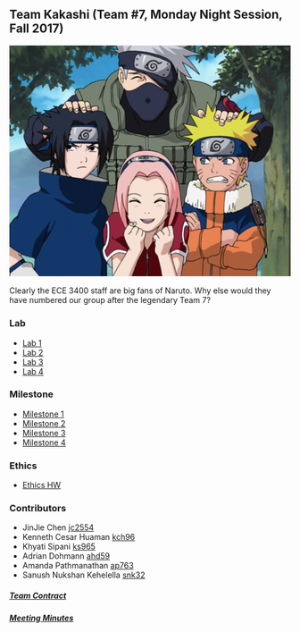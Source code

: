 ## Team Kakashi (Team #7, Monday Night Session, Fall 2017) 

![The team in action.](./docs/image/TEAM_KAKASHI.png)

Clearly the ECE 3400 staff are big fans of Naruto. Why else would they have numbered our group after the legendary Team 7?

### Lab
 - [Lab 1](./docs/lab1)
 - [Lab 2](./docs/lab2)
 - [Lab 3](./docs/lab3)
 - [Lab 4](./docs/lab4)

### Milestone
 - [Milestone 1](./docs/milestone1)
 - [Milestone 2](./docs/milestone2)
 - [Milestone 3](./docs/milestone3)
 - [Milestone 4](./docs/milestone4) 
 
### Ethics 
 - [Ethics HW](./docs/Ethics_hw)

### Contributors
 - JinJie Chen              [jc2554](mailto:jc2554@cornell.edu)
 - Kenneth Cesar Huaman     [kch96](mailto:kch96@cornell.edu)
 - Khyati Sipani            [ks965](mailto:ks965@cornell.edu)
 - Adrian Dohmann           [ahd59](mailto:ahd59@cornell.edu)
 - Amanda Pathmanathan      [ap763](mailto:ap763@cornell.edu)
 - Sanush Nukshan Kehelella [snk32](mailto:snk32@cornell.edu)  


##### [Team Contract](https://docs.google.com/document/d/198_2G0pXLdzFmWx5OhAtgoEIT7_VQN-TdpwlbIea9Dk/edit?usp=sharing)
##### [Meeting Minutes](https://drive.google.com/drive/folders/0BylhGVebGgo6N3QtZWxnd2c1eFU?usp=sharing)
